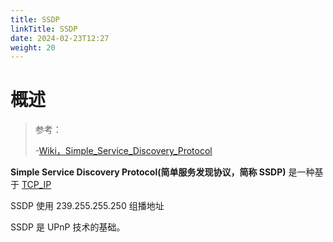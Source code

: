 ```yaml
---
title: SSDP
linkTitle: SSDP
date: 2024-02-23T12:27
weight: 20
---
```


# 概述

> 参考：
>
> -[Wiki，Simple_Service_Discovery_Protocol](https://en.wikipedia.org/wiki/Simple_Service_Discovery_Protocol)

**Simple Service Discovery Protocol(简单服务发现协议，简称 SSDP)** 是一种基于 [TCP_IP](docs/4.数据通信/通信协议/TCP_IP/TCP_IP.md)

SSDP 使用 239.255.255.250 组播地址

SSDP 是 UPnP 技术的基础。
